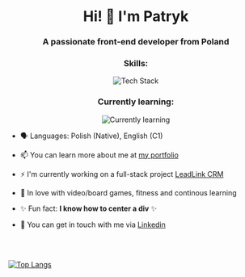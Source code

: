 
<h1 align="center">Hi! 👋 I'm Patryk</h1>
<h3 align="center">A passionate front-end developer from Poland</h3>

<h3 align="center">Skills:</h3>
<p align="center"><img src="https://skillicons.dev/icons?i=html,css,sass,styledcomponents,javascript,typescript,react,angular,vue,svelte,jquery,graphql,photoshop,git&perline=16" alt="Tech Stack" /> </p>

<h3 align="center">Currently learning:</h3>
<p align="center"><img src="https://skillicons.dev/icons?i=nodejs,expressjs,mongodb,postman&perline=16" alt="Currently learning" /> </p>


- 🗣 Languages: Polish (Native), English (C1)

- 📫 You can learn more about me at [my portfolio](https://ppuhacz.netlify.app/)

- ⚡️ I'm currently working on a full-stack project [LeadLink CRM](https://github.com/ppuhacz/crm-mern)

- 🥰 In love with video/board games, fitness and continous learning  

- ✨ Fun fact: <b>I know how to center a div</b> ✨

- 📱 You can get in touch with me via [Linkedin](https://www.linkedin.com/in/patryk-puhacz-5b5b7a1aa/)

<br/>
<br/>

[![Top Langs](https://github-readme-stats.vercel.app/api/top-langs/?username=ppuhacz&&layout=compact)](https://github.com/anuraghazra/github-readme-stats)
